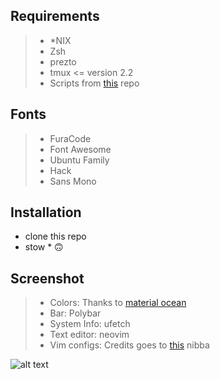 ## **Requirements**

> - *NIX
> - Zsh
> - prezto
> - tmux <= version 2.2
> - Scripts from [this](https://github.com/Blacksuan19/Dotfiles/tree/master/bin/bin) repo


## **Fonts**

> - FuraCode
> - Font Awesome
> - Ubuntu Family
> - Hack
> - Sans Mono


## **Installation**

- clone this repo
- stow * 🙃

## **Screenshot**

> - Colors: Thanks to [material ocean](https://github.com/material-ocean)
> - Bar: Polybar
> - System Info: ufetch
> - Text editor: neovim
> - Vim configs: Credits goes to [this](https://github.com/blacksuan19) nibba

![alt text](https://i.redd.it/se2r607d10241.png)

